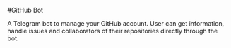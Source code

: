 #GitHub Bot

A Telegram bot to manage your GitHub account.
User can get information, handle issues and collaborators of their
repositories directly through the bot.